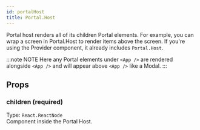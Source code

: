 ```yaml
---
id: portalHost
title: Portal.Host
---
```


Portal host renders all of its children Portal elements. For example, you can wrap a screen in Portal.Host to render items above the screen. If you're using the Provider component, it already includes `Portal.Host`.

:::note NOTE
Here any Portal elements under `<App />` are rendered alongside `<App />` and will appear above `<App />` like a Modal.
:::

## Props

### children (required)

Type: `React.ReactNode`  
Component inside the Portal Host.
